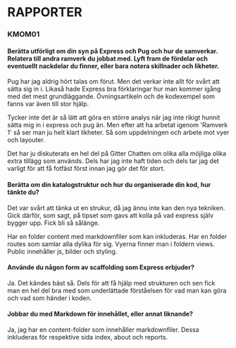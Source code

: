 # RAPPORTER

### KMOM01
#### Berätta utförligt om din syn på Express och Pug och hur de samverkar. Relatera till andra ramverk du jobbat med. Lyft fram de fördelar och eventuellt nackdelar du finner, eller bara notera skillnader och likheter.
Pug har jag aldrig hört talas om förut. Men det verkar inte allt för svårt att sätta sig in i. Likaså hade Express bra förklaringar hur man kommer igång med det mest grundläggande. Övningsartikeln och de kodexempel som fanns var även till stor hjälp.

Tycker inte det är så lätt att göra en större analys när jag inte rikigt hunnit sätta mig in i express och pug än. Men efter att ha arbetat igenom 'Ramverk 1' så ser man ju helt klart likheter. Så som uppdelningen och arbete mot vyer och layouter.

Det har ju diskuterats en hel del på Gitter Chatten om olika alla möjliga olika extra tillägg som används. Dels har jag inte haft tiden och dels tar jag det varligt för att få fotfäst först innan jag gör det för stort.

#### Berätta om din katalogstruktur och hur du organiserade din kod, hur tänkte du?
Det var svårt att tänka ut en strukur, då jag ännu inte kan den nya tekniken. Gick därför, som sagt, på tipset som gavs att kolla på vad express själv bygger upp. Fick bli så sålänge.

Har en folder content med markdownfiler som kan inkluderas. Har en folder routes som samlar alla dylika för sig. Vyerna finner man i foldern views. Public innehåller js, bilder och styling.

#### Använde du någon form av scaffolding som Express erbjuder?
Ja. Det kändes bäst så. Dels för att få hjälp med strukturen och sen fick man en hel del bra med som underlättade förståelsen för vad man kan göra och vad som händer i koden.

#### Jobbar du med Markdown för innehållet, eller annat liknande?
Ja, jag har en content-folder som innehåller markdownfiler. Dessa inkluderas för respektive sida index, about och reports.
